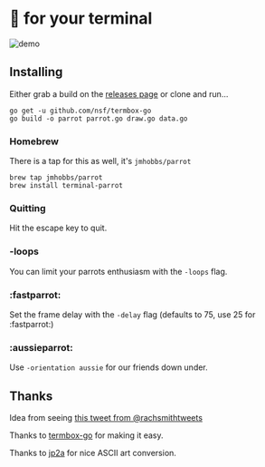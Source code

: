 # :parrot: for your terminal

![demo](http://dropit.velvetcache.org.s3.amazonaws.com/jmhobbs/NzczFOYq4g/termbox-parrot-color.gif)

## Installing

Either grab a build on the [releases page](https://github.com/jmhobbs/terminal-parrot/releases) or clone and run...

    go get -u github.com/nsf/termbox-go
    go build -o parrot parrot.go draw.go data.go
    
### Homebrew

There is a tap for this as well, it's `jmhobbs/parrot`

    brew tap jmhobbs/parrot
    brew install terminal-parrot

### Quitting

Hit the escape key to quit.

### -loops

You can limit your parrots enthusiasm with the `-loops` flag.

### :fastparrot:

Set the frame delay with the `-delay` flag (defaults to 75, use 25 for :fastparrot:)

### :aussieparrot:

Use `-orientation aussie` for our friends down under.

## Thanks

Idea from seeing [this tweet from @rachsmithtweets](https://twitter.com/rachsmithtweets/status/742785722290212868)

Thanks to [termbox-go](https://github.com/nsf/termbox-go) for making it easy.

Thanks to [jp2a](https://csl.name/jp2a/) for nice ASCII art conversion.
